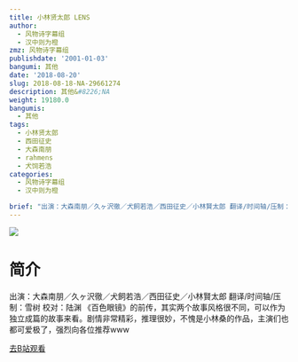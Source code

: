 ```yaml
---
title: 小林贤太郎 LENS
author:
  - 风物诗字幕组
  - 汉中则为橙
zmz: 风物诗字幕组
publishdate: '2001-01-03'
bangumi: 其他
date: '2018-08-20'
slug: 2018-08-18-NA-29661274
description: 其他&#8226;NA
weight: 19180.0
bangumis:
  - 其他
tags:
  - 小林贤太郎
  - 西田征史
  - 大森南朋
  - rahmens
  - 犬饲若浩
categories:
  - 风物诗字幕组
  - 汉中则为橙

brief: "出演：大森南朋／久ヶ沢徹／犬飼若浩／西田征史／小林賢太郎 翻译/时间轴/压制：雪树 校对：陆渊 《百色眼镜》的前传，其实两个故事风格很不同，可以作为独立成篇的故事来看。剧情非常精彩，推理很妙，不愧是小林桑的作品，主演们也都可爱极了，强烈向各位推荐www"
---
```

![](https://i.imgur.com/yPkVsG3.jpg)
# 简介  
出演：大森南朋／久ヶ沢徹／犬飼若浩／西田征史／小林賢太郎
翻译/时间轴/压制：雪树 校对：陆渊
《百色眼镜》的前传，其实两个故事风格很不同，可以作为独立成篇的故事来看。剧情非常精彩，推理很妙，不愧是小林桑的作品，主演们也都可爱极了，强烈向各位推荐www  

[去B站观看](https://www.bilibili.com/video/av29661274/)
 
